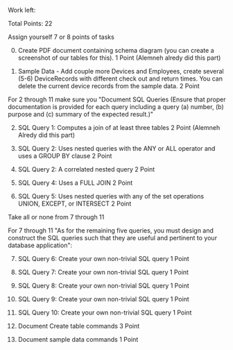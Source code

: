 Work left:

Total Points: 22

Assign yourself 7 or 8 points of tasks

0) Create PDF document containing schema diagram (you can create a screenshot of our tables for this).
1 Point (Alemneh alredy did this part) 

1) Sample Data - Add couple more Devices and Employees, create several (5-6) DeviceRecords with different check out and return times. You can delete the current device records from the sample data.
2 Point


For 2 through 11 make sure you "Document SQL Queries (Ensure that proper documentation is provided for each query including a query (a) number, (b) purpose and (c) summary of the expected result.)"

2) SQL Query 1: Computes a join of at least three tables
2 Point (Alemneh Alredy did this part)

3) SQL Query 2: Uses nested queries with the ANY or ALL operator and uses a GROUP BY clause
2 Point

4) SQL Query 2: A correlated nested query
2 Point

5) SQL Query 4: Uses a FULL JOIN
2 Point

6) SQL Query 5: Uses nested queries with any of the set operations UNION, EXCEPT, or INTERSECT
2 Point


Take all or none from 7 through 11

For 7 through 11 "As  for  the  remaining  five  queries,  you must design and construct the SQL queries such that they are useful and pertinent to your database application":

7) SQL Query 6: Create your own non-trivial SQL query
1 Point

8) SQL Query 7: Create your own non-trivial SQL query
1 Point

9) SQL Query 8: Create your own non-trivial SQL query
1 Point

10) SQL Query 9: Create your own non-trivial SQL query
1 Point

11) SQL Query 10: Create your own non-trivial SQL query
1 Point


12) Document Create table commands
3 Point

13) Document sample data commands
1 Point



